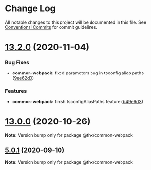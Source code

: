 # Change Log

All notable changes to this project will be documented in this file.
See [Conventional Commits](https://conventionalcommits.org) for commit guidelines.

# [13.2.0](https://github.com/darkadept/thr-addons/compare/v13.1.0...v13.2.0) (2020-11-04)


### Bug Fixes

* **common-webpack:** fixed parameters bug in tsconfig alias paths ([9ee62d0](https://github.com/darkadept/thr-addons/commit/9ee62d0356ab2d4301147eb7956f80150cca4272))


### Features

* **common-webpack:** finish tsconfigAliasPaths feature ([b49e6d3](https://github.com/darkadept/thr-addons/commit/b49e6d3cfae479b66cc4738819efc9919c005a09))





# [13.0.0](https://github.com/darkadept/thr-addons/compare/v10.2.2...v13.0.0) (2020-10-26)

**Note:** Version bump only for package @thx/common-webpack





## [5.0.1](https://github.com/darkadept/thr-addons/compare/@thx/common-webpack@5.0.0...@thx/common-webpack@5.0.1) (2020-09-10)

**Note:** Version bump only for package @thx/common-webpack
